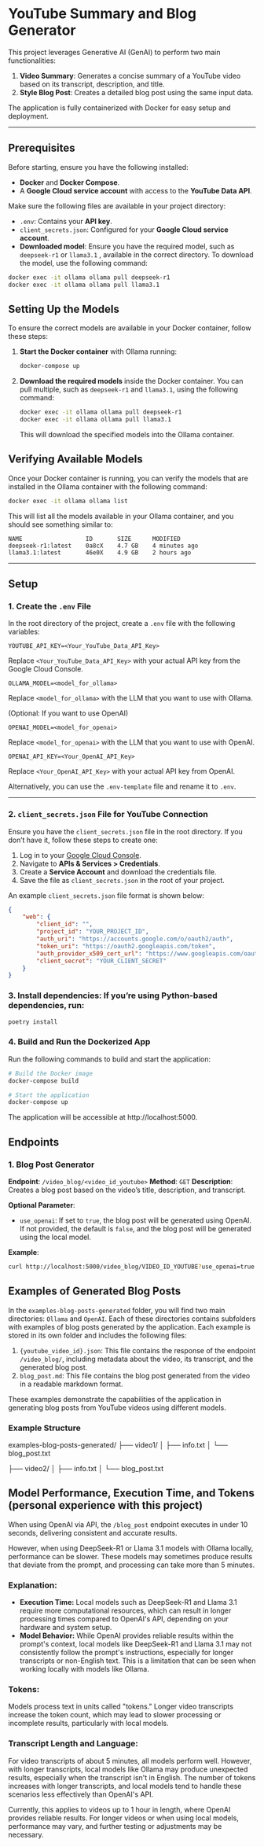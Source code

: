 # YouTube Summary and Blog Generator

This project leverages Generative AI (GenAI) to perform two main functionalities:

1. **Video Summary**: Generates a concise summary of a YouTube video based on its transcript, description, and title.
2. **Style Blog Post**: Creates a detailed blog post using the same input data.

The application is fully containerized with Docker for easy setup and deployment.

---

## Prerequisites

Before starting, ensure you have the following installed:
- **Docker** and **Docker Compose**.
- A **Google Cloud service account** with access to the **YouTube Data API**.

Make sure the following files are available in your project directory:
- `.env`: Contains your **API key**.
- `client_secrets.json`: Configured for your **Google Cloud service account**.
- **Downloaded model**: Ensure you have the required model, such as `deepseek-r1` or `llama3.1` , available in the correct directory. To download the model, use the following command:

```bash
docker exec -it ollama ollama pull deepseek-r1
docker exec -it ollama ollama pull llama3.1
```


## Setting Up the Models

To ensure the correct models are available in your Docker container, follow these steps:

1. **Start the Docker container** with Ollama running:

    ```bash
    docker-compose up
    ```

2. **Download the required models** inside the Docker container. You can pull multiple, such as `deepseek-r1` and `llama3.1`, using the following command:

    ```bash
    docker exec -it ollama ollama pull deepseek-r1
    docker exec -it ollama ollama pull llama3.1
    ```

    This will download the specified models into the Ollama container.

## Verifying Available Models

Once your Docker container is running, you can verify the models that are installed in the Ollama container with the following command:

```bash
docker exec -it ollama ollama list
```
This will list all the models available in your Ollama container, and you should see something similar to:
```
NAME                  ID       SIZE      MODIFIED
deepseek-r1:latest    0a8cX    4.7 GB    4 minutes ago
llama3.1:latest       46e0X    4.9 GB    2 hours ago
```
---

## Setup

### 1. Create the `.env` File
In the root directory of the project, create a `.env` file with the following variables:

```plaintext
YOUTUBE_API_KEY=<Your_YouTube_Data_API_Key>
```
Replace `<Your_YouTube_Data_API_Key>` with your actual API key from the Google Cloud Console.

```plaintext
OLLAMA_MODEL=<model_for_ollama>
```
Replace `<model_for_ollama>` with the LLM that you want to use with Ollama.

(Optional: If you want to use OpenAI)
```plaintext
OPENAI_MODEL=<model_for_openai>
```
Replace `<model_for_openai>` with the LLM that you want to use with OpenAI.

```plaintext
OPENAI_API_KEY=<Your_OpenAI_API_Key>
```
Replace `<Your_OpenAI_API_Key>` with your actual API key from OpenAI.

Alternatively, you can use the `.env-template` file and rename it to `.env`.

---

### 2. `client_secrets.json` File for YouTube Connection

Ensure you have the `client_secrets.json` file in the root directory. If you don’t have it, follow these steps to create one:

1. Log in to your [Google Cloud Console](https://console.cloud.google.com/).
2. Navigate to **APIs & Services > Credentials**.
3. Create a **Service Account** and download the credentials file.
4. Save the file as `client_secrets.json` in the root of your project.

An example `client_secrets.json` file format is shown below:

```json
{
    "web": {
        "client_id": "",
        "project_id": "YOUR_PROJECT_ID",
        "auth_uri": "https://accounts.google.com/o/oauth2/auth",
        "token_uri": "https://oauth2.googleapis.com/token",
        "auth_provider_x509_cert_url": "https://www.googleapis.com/oauth2/v1/certs",
        "client_secret": "YOUR_CLIENT_SECRET"
    }
}
```


### 3. Install dependencies: If you’re using Python-based dependencies, run:
```bash
poetry install
```
### 4. Build and Run the Dockerized App

Run the following commands to build and start the application:

```bash
# Build the Docker image
docker-compose build

# Start the application
docker-compose up
```
The application will be accessible at http://localhost:5000.

## Endpoints

### 1. Blog Post Generator
**Endpoint**: `/video_blog/<video_id_youtube>`
**Method**: `GET`
**Description**: Creates a blog post based on the video’s title, description, and transcript.

**Optional Parameter**:
- `use_openai`: If set to `true`, the blog post will be generated using OpenAI. If not provided, the default is `false`, and the blog post will be generated using the local model.

**Example**:
```bash
curl http://localhost:5000/video_blog/VIDEO_ID_YOUTUBE?use_openai=true
```

## Examples of Generated Blog Posts

In the `examples-blog-posts-generated` folder, you will find two main directories: `Ollama` and `OpenAI`. Each of these directories contains subfolders with examples of blog posts generated by the application. Each example is stored in its own folder and includes the following files:

1. `{youtube_video_id}.json`: This file contains the response of the endpoint `/video_blog/`, including metadata about the video, its transcript, and the generated blog post.
2. `blog_post.md`: This file contains the blog post generated from the video in a readable markdown format.

These examples demonstrate the capabilities of the application in generating blog posts from YouTube videos using different models.

### Example Structure

examples-blog-posts-generated/
├── video1/
│   ├── info.txt
│   └── blog_post.txt

├── video2/
│   ├── info.txt
│   └── blog_post.txt

## Model Performance, Execution Time, and Tokens (personal experience with this project)

When using OpenAI via API, the `/blog_post` endpoint executes in under 10 seconds, delivering consistent and accurate results.

However, when using DeepSeek-R1 or Llama 3.1 models with Ollama locally, performance can be slower. These models may sometimes produce results that deviate from the prompt, and processing can take more than 5 minutes.

### Explanation:
- **Execution Time:** Local models such as DeepSeek-R1 and Llama 3.1 require more computational resources, which can result in longer processing times compared to OpenAI's API, depending on your hardware and system setup.
- **Model Behavior:** While OpenAI provides reliable results within the prompt's context, local models like DeepSeek-R1 and Llama 3.1 may not consistently follow the prompt's instructions, especially for longer transcripts or non-English text. This is a limitation that can be seen when working locally with models like Ollama.

### Tokens:
Models process text in units called "tokens." Longer video transcripts increase the token count, which may lead to slower processing or incomplete results, particularly with local models.

### Transcript Length and Language:
For video transcripts of about 5 minutes, all models perform well. However, with longer transcripts, local models like Ollama may produce unexpected results, especially when the transcript isn't in English. The number of tokens increases with longer transcripts, and local models tend to handle these scenarios less effectively than OpenAI's API.

Currently, this applies to videos up to 1 hour in length, where OpenAI provides reliable results. For longer videos or when using local models, performance may vary, and further testing or adjustments may be necessary.
